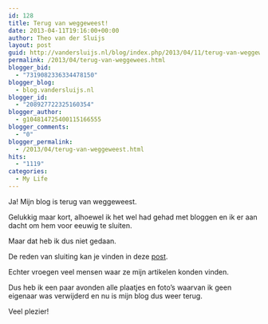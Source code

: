 ```yaml
---
id: 128
title: Terug van weggeweest!
date: 2013-04-11T19:16:00+00:00
author: Theo van der Sluijs
layout: post
guid: http://vandersluijs.nl/blog/index.php/2013/04/11/terug-van-weggewees/
permalink: /2013/04/terug-van-weggewees.html
blogger_bid:
  - "7319082336334478150"
blogger_blog:
  - blog.vandersluijs.nl
blogger_id:
  - "208927722325160354"
blogger_author:
  - g104814725400115166555
blogger_comments:
  - "0"
blogger_permalink:
  - /2013/04/terug-van-weggeweest.html
hits:
  - "1119"
categories:
  - My Life
---
```

Ja! Mijn blog is terug van weggeweest.

Gelukkig maar kort, alhoewel ik het wel had gehad met bloggen en ik er aan dacht om hem voor eeuwig te sluiten.

Maar dat heb ik dus niet gedaan.

De reden van sluiting kan je vinden in deze [post](https://www.vandersluijs.nl/uncategorized/alle-plaatjes-weg-door-aankomende-rechtzaken/ "Blog op zwart door rechten op plaatjes.").

Echter vroegen veel mensen waar ze mijn artikelen konden vinden.

Dus heb ik een paar avonden alle plaatjes en foto&#8217;s waarvan ik geen eigenaar was verwijderd en nu is mijn blog dus weer terug.

Veel plezier!